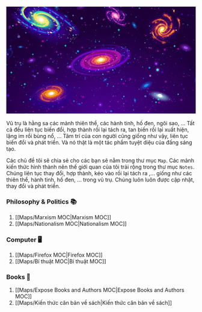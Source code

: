 ![X](Utilities/Images/00.png)

Vũ trụ là hằng sa các mảnh thiên thể, các hành tinh, hố đen, ngôi sao, ... Tất cả đều liên tục biến đổi, hợp thành rồi lại tách ra, tan biến rồi lại xuất hiện, lặng im rồi bùng nổ, ... Tâm trí của con người cũng giống như vậy, liên tục biến đổi và phát triển. Và nó thật là một tác phẩm tuyệt diệu của đấng sáng tạo.

Các chủ đề tôi sẽ chia sẻ cho các bạn sẽ nằm trong thư mục `Map`. Các mảnh kiến thức hình thành nên thế giới quan của tôi trải rộng trong thư mục `Notes`. Chúng liên tục thay đổi, hợp thành, kéo vào rồi lại tách ra ,... giống như các thiên thể, hành tinh, hố đen, ... trong vũ trụ. Chúng luôn luôn được cập nhật, thay đổi và phát triển.

### Philosophy & Politics 📚
1. [[Maps/Marxism MOC|Marxism MOC]]
2. [[Maps/Nationalism MOC|Nationalism MOC]]
### Computer 🖥️
1. [[Maps/Firefox MOC|Firefox MOC]]
2. [[Maps/Bí thuật MOC|Bí thuật MOC]]
### Books 📔
1. [[Maps/Expose Books and Authors MOC|Expose Books and Authors MOC]]
2. [[Maps/Kiến thức căn bản về sách|Kiến thức căn bản về sách]]

